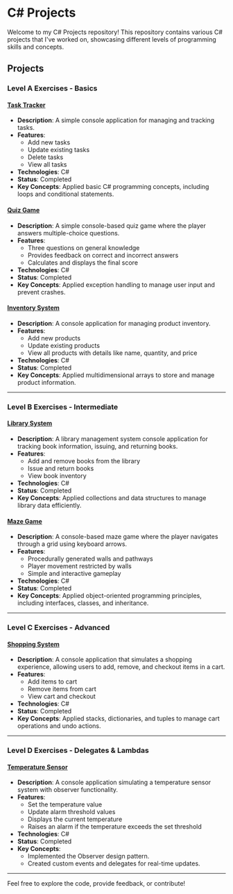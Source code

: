 # C# Projects

Welcome to my C# Projects repository! This repository contains various C# projects that I've worked on, showcasing different levels of programming skills and concepts.

## Projects

### Level A Exercises - Basics

#### [Task Tracker](Level%20A%20Exercises%20-%20Basics/TaskTracker)
- **Description**: A simple console application for managing and tracking tasks.
- **Features**:
  - Add new tasks
  - Update existing tasks
  - Delete tasks
  - View all tasks
- **Technologies**: C#
- **Status**: Completed
- **Key Concepts**: Applied basic C# programming concepts, including loops and conditional statements.

#### [Quiz Game](Level%20A%20Exercises%20-%20Basics/QuizGame)
- **Description**: A simple console-based quiz game where the player answers multiple-choice questions.
- **Features**:
  - Three questions on general knowledge
  - Provides feedback on correct and incorrect answers
  - Calculates and displays the final score
- **Technologies**: C#
- **Status**: Completed
- **Key Concepts**: Applied exception handling to manage user input and prevent crashes.

#### [Inventory System](Level%20A%20Exercises%20-%20Basics/InventorySystem)
- **Description**: A console application for managing product inventory.
- **Features**:
  - Add new products
  - Update existing products
  - View all products with details like name, quantity, and price
- **Technologies**: C#
- **Status**: Completed
- **Key Concepts**: Applied multidimensional arrays to store and manage product information.

---

### Level B Exercises - Intermediate

#### [Library System](https://github.com/Fatmaa17/Library-System)
- **Description**: A library management system console application for tracking book information, issuing, and returning books.
- **Features**:
  - Add and remove books from the library
  - Issue and return books
  - View book inventory
- **Technologies**: C#
- **Status**: Completed
- **Key Concepts**: Applied collections and data structures to manage library data efficiently.

#### [Maze Game](https://github.com/Fatmaa17/Maze-Game)
- **Description**: A console-based maze game where the player navigates through a grid using keyboard arrows.
- **Features**:
  - Procedurally generated walls and pathways
  - Player movement restricted by walls
  - Simple and interactive gameplay
- **Technologies**: C#
- **Status**: Completed
- **Key Concepts**: Applied object-oriented programming principles, including interfaces, classes, and inheritance.

---

### Level C Exercises - Advanced

#### [Shopping System](https://github.com/Fatmaa17/ShoppingSystem)
- **Description**: A console application that simulates a shopping experience, allowing users to add, remove, and checkout items in a cart.
- **Features**:
  - Add items to cart
  - Remove items from cart
  - View cart and checkout
- **Technologies**: C#
- **Status**: Completed
- **Key Concepts**: Applied stacks, dictionaries, and tuples to manage cart operations and undo actions.

---

### Level D Exercises - Delegates & Lambdas

#### [Temperature Sensor](https://github.com/Fatmaa17/Temperature-Sensor)
- **Description**: A console application simulating a temperature sensor system with observer functionality.
- **Features**:
  - Set the temperature value
  - Update alarm threshold values
  - Displays the current temperature
  - Raises an alarm if the temperature exceeds the set threshold
- **Technologies**: C#
- **Status**: Completed
- **Key Concepts**:
  - Implemented the Observer design pattern.
  - Created custom events and delegates for real-time updates.

---

Feel free to explore the code, provide feedback, or contribute!
